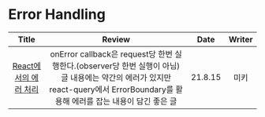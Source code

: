 # Error Handling

|                                                           Title                                                           |                                                                                      Review                                                                                      |  Date   | Writer |
| :-----------------------------------------------------------------------------------------------------------------------: | :------------------------------------------------------------------------------------------------------------------------------------------------------------------------------: | :-----: | :----: |
| <a href="https://tecoble.techcourse.co.kr/post/2021-08-13-react-error-handling/" target="_blank">React에서의 에러 처리<a> | onError callback은 request당 한번 실행한다.(observer당 한번 실행이 아님) 글 내용에는 약간의 에러가 있지만 react-query에서 ErrorBoundary를 활용해 에러를 잡는 내용이 담긴 좋은 글 | 21.8.15 |  미키  |
